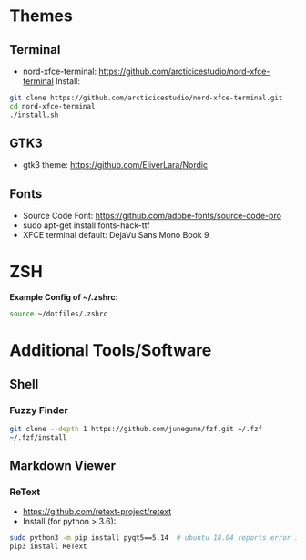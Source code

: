 # Themes
## Terminal
* nord-xfce-terminal:  https://github.com/arcticicestudio/nord-xfce-terminal
Install:
```bash
git clone https://github.com/arcticicestudio/nord-xfce-terminal.git
cd nord-xfce-terminal
./install.sh
```

## GTK3
* gtk3 theme: https://github.com/EliverLara/Nordic

## Fonts
* Source Code Font: https://github.com/adobe-fonts/source-code-pro
* sudo apt-get install fonts-hack-ttf
* XFCE terminal default: DejaVu Sans Mono Book 9


# ZSH

**Example Config of ~/.zshrc:**

```bash
source ~/dotfiles/.zshrc

```

# Additional Tools/Software

## Shell

### Fuzzy Finder
```bash
git clone --depth 1 https://github.com/junegunn/fzf.git ~/.fzf
~/.fzf/install
```

## Markdown Viewer

### ReText

* https://github.com/retext-project/retext
* Install (for python > 3.6):
```bash
sudo python3 -m pip install pyqt5==5.14  # ubuntu 18.04 reports error if version is not specified...?
pip3 install ReText
```

